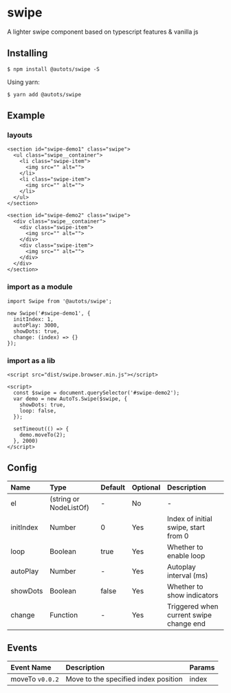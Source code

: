 # swipe

A lighter swipe component based on typescript features & vanilla js


## Installing

```
$ npm install @autots/swipe -S
```

Using yarn:

```
$ yarn add @autots/swipe
```

## Example


### layouts

```
<section id="swipe-demo1" class="swipe">
  <ul class="swipe__container">
    <li class="swipe-item">
      <img src="" alt="">
    </li>
    <li class="swipe-item">
      <img src="" alt="">
    </li>
  </ul>
</section>

<section id="swipe-demo2" class="swipe">
  <div class="swipe__container">
    <div class="swipe-item">
      <img src="" alt="">
    </div>
    <div class="swipe-item">
      <img src="" alt="">
    </div>
  </div>
</section>
```

### import as a module

```
import Swipe from '@autots/swipe';

new Swipe('#swipe-demo1', {
  initIndex: 1,
  autoPlay: 3000,
  showDots: true,
  change: (index) => {}
});
```

### import as a lib

```
<script src="dist/swipe.browser.min.js"></script>

<script>
  const $swipe = document.querySelector('#swipe-demo2');
  var demo = new AutoTs.Swipe($swipe, {
    showDots: true,
    loop: false,
  });

  setTimeout(() => {
    demo.moveTo(2);
  }, 2000)
</script>
```

## Config

| Name | Type | Default | Optional | Description |
|:--|:--|:--|:--|:--|
| el | (string or NodeListOf<Element>) | - | No | - |
| initIndex | Number | 0 | Yes | Index of initial swipe, start from 0 |
| loop | Boolean | true | Yes | Whether to enable loop |
| autoPlay | Number | - | Yes | Autoplay interval (ms) |
| showDots | Boolean | false | Yes | Whether to show indicators |
| change | Function | - | Yes | Triggered when current swipe change end |

## Events

| Event Name | Description | Params |
|:--|:--|:--|
| moveTo `v0.0.2` | Move to the specified index position | index |

